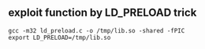 ## exploit function by LD_PRELOAD trick

```
gcc -m32 ld_preload.c -o /tmp/lib.so -shared -fPIC
export LD_PRELOAD=/tmp/lib.so
```
